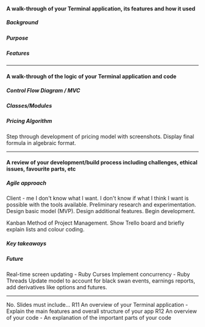 #### A walk-through of your Terminal application, its features and how it used

##### Background

##### Purpose

##### Features

<hr>

#### A walk-through of the logic of your Terminal application and code

##### Control Flow Diagram / MVC

##### Classes/Modules

##### Pricing Algorithm
Step through development of pricing model with screenshots.
Display final formula in algebraic format.

<hr>

#### A review of your development/build process including challenges, ethical issues, favourite parts, etc

##### Agile approach
Client - me
I don't know what I want.
I don't know if what I think I want is possible with the tools available.
Preliminary research and experimentation.
Design basic model (MVP). Design additional features.
Begin development.

Kanban Method of Project Management.
Show Trello board and briefly explain lists and colour coding.

##### Key takeaways


##### Future
Real-time screen updating - Ruby Curses
Implement concurrency - Ruby Threads
Update model to account for black swan events, earnings reports, add derivatives like options and futures.

<hr>
No.	Slides must include…
R11	An overview of your Terminal application - Explain the main features and overall structure of your app
R12	An overview of your code	- An explanation of the important parts of your code